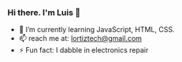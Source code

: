### Hi there. I'm Luis 👋

<!--
**Lortiz528/Lortiz528** is a ✨ _special_ ✨ repository because its `README.md` (this file) appears on your GitHub profile.

Here are some ideas to get you started:-->


- 🌱 I’m currently learning JavaScript, HTML, CSS.
- 📫 reach me at: lortiztech@gmail.com
- ⚡ Fun fact: I dabble in electronics repair
